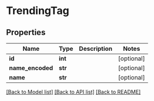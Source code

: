 # TrendingTag

## Properties
Name | Type | Description | Notes
------------ | ------------- | ------------- | -------------
**id** | **int** |  | [optional] 
**name_encoded** | **str** |  | [optional] 
**name** | **str** |  | [optional] 

[[Back to Model list]](../README.md#documentation-for-models) [[Back to API list]](../README.md#documentation-for-api-endpoints) [[Back to README]](../README.md)


